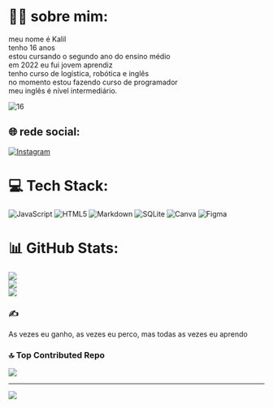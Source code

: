 # 👦🏻 sobre mim:
meu nome é Kalil<br>tenho 16 anos<br>estou cursando o segundo ano do ensino médio<br>em 2022 eu fui jovem aprendiz <br>tenho curso de logística, robótica e inglês<br>no momento estou fazendo curso de programador<br>meu inglês é nível intermediário.


![16](https://github.com/kalildp/kalildp/assets/131174925/fcc114cc-72a2-4114-8648-6e198b062b32)



## 🌐 rede social:
[![Instagram](https://img.shields.io/badge/Instagram-%23E4405F.svg?logo=Instagram&logoColor=white)](https://instagram.com/kalildporto) 

# 💻 Tech Stack:
![JavaScript](https://img.shields.io/badge/javascript-%23323330.svg?style=for-the-badge&logo=javascript&logoColor=%23F7DF1E) ![HTML5](https://img.shields.io/badge/html5-%23E34F26.svg?style=for-the-badge&logo=html5&logoColor=white) ![Markdown](https://img.shields.io/badge/markdown-%23000000.svg?style=for-the-badge&logo=markdown&logoColor=white) ![SQLite](https://img.shields.io/badge/sqlite-%2307405e.svg?style=for-the-badge&logo=sqlite&logoColor=white) ![Canva](https://img.shields.io/badge/Canva-%2300C4CC.svg?style=for-the-badge&logo=Canva&logoColor=white) 	![Figma](https://img.shields.io/badge/figma-%23F24E1E.svg?style=for-the-badge&logo=figma&logoColor=white)
# 📊 GitHub Stats:
![](https://github-readme-stats.vercel.app/api?username=kalildp&theme=dark&hide_border=false&include_all_commits=false&count_private=false)<br/>
![](https://github-readme-streak-stats.herokuapp.com/?user=kalildp&theme=dark&hide_border=false)<br/>
![](https://github-readme-stats.vercel.app/api/top-langs/?username=kalildp&theme=dark&hide_border=false&include_all_commits=false&count_private=false&layout=compact)

### ✍️ 
As vezes eu ganho, as vezes eu perco, mas todas as vezes eu aprendo


### 🔝 Top Contributed Repo
![](https://github-contributor-stats.vercel.app/api?username=kalildp&limit=5&theme=dark&combine_all_yearly_contributions=true)

---
[![](https://visitcount.itsvg.in/api?id=kalildp&icon=0&color=0)](https://visitcount.itsvg.in)

<!-- Proudly created with GPRM ( https://gprm.itsvg.in ) -->
